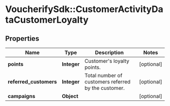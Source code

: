 # VoucherifySdk::CustomerActivityDataCustomerLoyalty

## Properties

| Name | Type | Description | Notes |
| ---- | ---- | ----------- | ----- |
| **points** | **Integer** | Customer&#39;s loyalty points. | [optional] |
| **referred_customers** | **Integer** | Total number of customers referred by the customer. | [optional] |
| **campaigns** | **Object** |  | [optional] |

